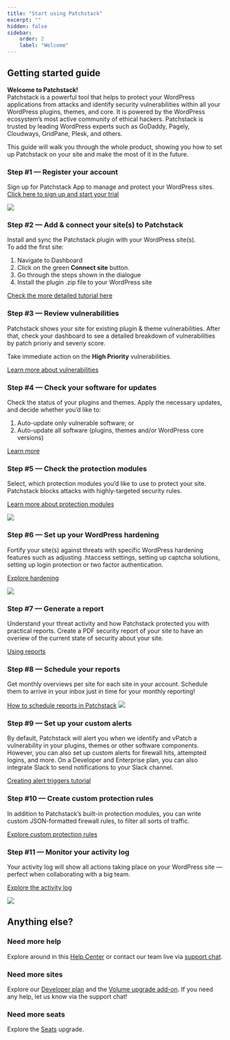 ```yaml
---
title: "Start using Patchstack"
excerpt: ""
hidden: false
sidebar:
    order: 2
    label: "Welcome"
---
```





## Getting started guide

**Welcome to Patchstack!**\
Patchstack is a powerful tool that helps to protect your WordPress applications from attacks and identify security vulnerabilities within all your WordPress plugins, themes, and core.
It is powered by the WordPress ecosystem’s most active community of ethical hackers.
Patchstack is trusted by leading WordPress experts such as GoDaddy, Pagely, Cloudways, GridPane, Plesk, and others.

This guide will walk you through the whole product, showing you how to set up Patchstack on your site and make the most of it in the future.


### Step #1 — Register your account

Sign up for Patchstack App to manage and protect your WordPress sites.\
<a href="https://app.patchstack.com/register" target="_blank">Click here to sign up and start your trial</a>

![](@images/Sign-up.png)


### Step #2 — Add & connect your site(s) to Patchstack

Install and sync the Patchstack plugin with your WordPress site(s).\
To add the first site: 
1. Navigate to Dashboard
2. Click on the green **Connect site** button.
3. Go through the steps shown in the dialogue
4. Install the plugin .zip file to your WordPress site

[Check the more detailed tutorial here](/getting-started/adding-your-first-site)

### Step #3 — Review vulnerabilities

Patchstack shows your site for existing plugin & theme vulnerabilities. After that, check your dashboard to see a detailed breakdown of vulnerabilities by patch prioriy and severiy score.

Take immediate action on the **High Priority** vulnerabilities.

[Learn more about vulnerabilities](/patchstack-app/dashboard/)


### Step #4 — Check your software for updates

Check the status of your plugins and themes. Apply the necessary updates, and decide whether you’d like to: 
1. Auto-update only vulnerable software; or
2. Auto-update all software (plugins, themes and/or WordPress core versions)

[Learn more](/patchstack-app/site-dashboard/site-software/)

### Step #5 — Check the protection modules

Select, which protection modules you’d like to use to protect your site. Patchstack blocks attacks with highly-targeted security rules.

[Learn more about protection modules](/patchstack-app/protection/protection-overview/)

![](@images/patchstack-site-protection-overview.png)

### Step #6 — Set up your WordPress hardening

Fortify your site(s) against threats with specific WordPress hardening features such as adjusting .htaccess settings, setting up captcha solutions, setting up login protection or two factor authentication.

[Explore hardening](/patchstack-app/site-dashboard/hardening/app-hardening-general/)

![](@images/patchstack-hardening-general.png)

### Step #7 — Generate a report

Understand your threat activity and how Patchstack protected you with practical reports.
Create a PDF security report of your site to have an overiew of the current state of security about your site.

[Using reports](/patchstack-app/reports/reports-overview/)

### Step #8 — Schedule your reports

Get monthly overviews per site for each site in your account. Schedule them to arrive in your inbox just in time for your monthly reporting!

[How to schedule reports in Patchstack](/patchstack-app/reports/scheduling-reports/)
![](@images/patchstack-scheduling-reports.png)

###  Step #9 — Set up your custom alerts

By default, Patchstack will alert you when we identify and vPatch a vulnerability in your plugins, themes or other software components. However, you can also set up custom alerts for firewall hits, attempted logins, and more.
On a Developer and Enterprise plan, you can also integrate Slack to send notifications to your Slack channel.

[Creating alert triggers tutorial](/patchstack-app/alerts/creating-a-trigger/)

### Step #10 — Create custom protection rules

In addition to Patchstack’s built-in protection modules, you can write custom JSON-formatted firewall rules, to filter  all sorts of traffic.

[Explore custom protection rules](/patchstack-app/protection/create-rule/advanced-rule/)



### Step #11 — Monitor your activity log

Your activity log will show all actions taking place on your WordPress site — perfect when collaborating with a big team. 

[Explore the activity log](/patchstack-app/site-dashboard/activity/)

![](@images/patchstack-site-activity.png)


## Anything else?

### Need more help

Explore around in this [Help Center](/) or contact our team live via 
<a href="#" id="launch-intercom">support chat</a>.

<script>document.querySelector("#launch-intercom").addEventListener("click", ()=>{Intercom("show")});</script>


### Need more sites

Explore our [Developer plan](https://patchstack.com/pricing) and the [Volume upgrade add-on](/patchstack-app/upgrades/volume-upgrade/).
If you need any help, let us know via the support chat!

### Need more seats

Explore the [Seats](/patchstack-app/upgrades/additional-seat/) upgrade.


